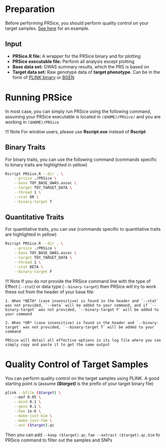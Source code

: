 
# Preparation
Before performing PRSice, you should perform quality control on your target samples. [See here](quick_start.md#quality-control-of-target-samples) for an example.

## Input
- **PRSice.R file:** A wrapper for the PRSice binary and for plotting
- **PRSice executable file:** Perform all analysis except plotting
- **Base data set:** GWAS summary results, which the PRS is based on
- **Target data set:** Raw genotype data of **target phenotype**.
Can be in the form of  [PLINK binary](https://www.cog-genomics.org/plink2/formats#bed) or [BGEN](http://www.well.ox.ac.uk/~gav/bgen_format/)

# Running PRSice
In most case, you can simply run PRSice using the following command, assuming your
PRSice executable is located in `($HOME)/PRSice/` and you are working in `($HOME)/PRSice`

!!! Note
    For window users, please use **Rscript.exe** instead of **Rscript**

## Binary Traits
For binary traits, you can use the following command (commands specific to binary traits are highlighted in yellow)
``` bash hl_lines="6 7"
Rscript PRSice.R --dir . \
    --prsice ./PRSice \
    --base TOY_BASE_GWAS.assoc \
    --target TOY_TARGET_DATA \
    --thread 1 \
    --stat OR \
    --binary-target T

```

## Quantitative Traits
For quantitative traits, you can use  (commands specific to quantitative traits are highlighted in yellow)

``` bash hl_lines="6 7"
Rscript PRSice.R --dir . \
    --prsice ./PRSice \
    --base TOY_BASE_GWAS.assoc \
    --target TOY_TARGET_DATA \
    --thread 1 \
    --stat BETA \
    --binary-target F
```

!!! Note
    If you do not provide the PRSice command line with the type of Effect (`--stat`) or data type (`--binary-target`) then PRSice will try to work these out from the header of your base file:

    1. When *BETA* (case insensitive) is found in the header and `--stat` was not provided, `--beta` will be added to your command, and if `--binary-target` was not provided, `--binary-target F` will be added to your command 
   
    2. When *OR* (case insensitive) is found in the header and `--binary-target` was not provided, `--binary-target T` will be added to your command

    PRSice will detail all effective options in its log file where you can simply copy and paste it to get the same output

# Quality Control of Target Samples

You can perform quality control on the target samples using PLINK. 
A good starting point is (assume **_($target)_** is the prefix of your target binary file)

``` bash
plink --bfile ($target) \
    --maf 0.05 \
    --mind 0.1 \
    --geno 0.1 \
    --hwe 1e-6 \
    --make-just-bim \
    --make-just-fam \
    --out ($target).qc
```

Then you can add `--keep ($target).qc.fam --extract ($target).qc.bim` to PRSice command to filter out
the samples and SNPs
